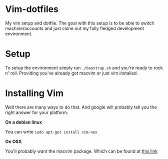 Vim-dotfiles
============
My vim setup and dotfile. The goal with this setup is to be able to switch machine/accounts and just clone out my fully fledged development environment.

Setup
=====
To setup the environment simply run `./boostrap.sh` and you're ready to rock n' roll. Providing you've already got macvim or just vim installed.

Installing Vim
==============
Well there are many ways to do that. And google will probably tell you the right answer for your platform.

__On a debian linux__

You can write `sudo apt-get install vim-nox`

__On OSX__ 

You'll probably want the macvim package. Which can be found at [this link](http://code.google.com/p/macvim/)
